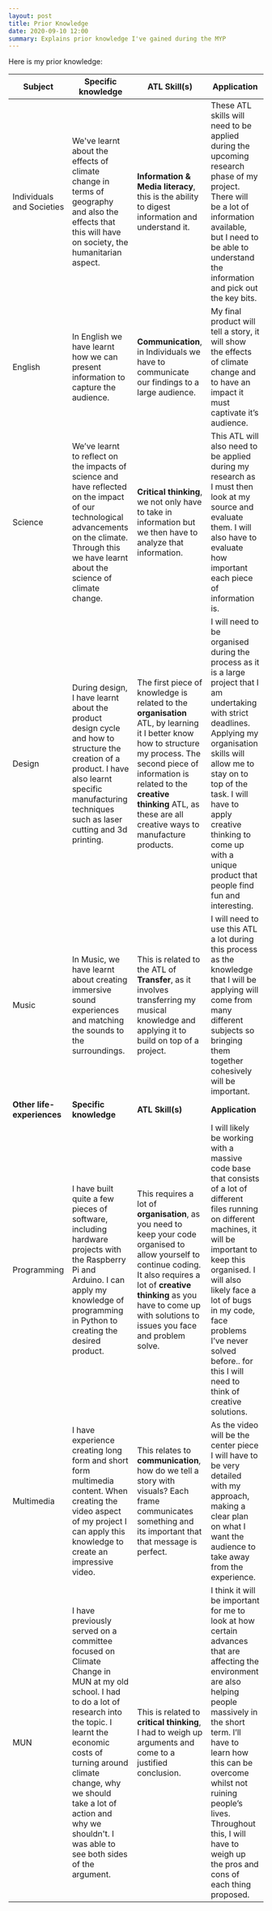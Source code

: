 ```yaml
---
layout: post
title: Prior Knowledge
date: 2020-09-10 12:00
summary: Explains prior knowledge I've gained during the MYP
---
```


Here is my prior knowledge:

| **Subject**| **Specific knowledge** | **ATL Skill(s)**| **Application**   |
| ------------------------------------------------------------ | ------------------------------------------------------------ | ------------------------------------------------------------ | ------------------------------------------------------------ |
| Individuals and Societies                                    | We've learnt about the effects of climate change in terms of geography and also the effects that this will have on society, the humanitarian aspect. | **Information & Media literacy**, this is the ability to digest information and understand it. | These ATL skills will need to be applied during the upcoming research phase of my project. There will be a lot of information available, but I need to be able to understand the information and pick out the key bits. |
| English                                                      | In English we have learnt how we can present information to capture the audience. | **Communication**, in Individuals we have to communicate our findings to a large audience. | My final product will tell a story, it will show the effects of climate change and to have an impact it must captivate it’s audience. |
| Science                                                      | We’ve learnt to reflect on the impacts of science and have reflected on the impact of our technological advancements on the climate. Through this we have learnt about the science of climate change. | **Critical thinking**, we not only have to take in information but we then have to analyze that information. | This ATL will also need to be applied during my research as I must then look at my source and evaluate them. I will also have to evaluate how important each piece of information is. |
| Design                                                       | During design, I have learnt about the product design cycle and how to structure the creation of a product. I have also learnt specific manufacturing techniques such as laser cutting and 3d printing. | The first piece of knowledge is related to the **organisation** ATL, by learning it I better know how to structure my process. The second piece of information is related to the **creative thinking** ATL, as these are all creative ways to manufacture products. | I will need to be organised during the process as it is a large project that I am undertaking with strict deadlines. Applying my organisation skills will allow me to stay on to top of the task. I will have to apply creative thinking to come up with a unique product that people find fun and interesting. |
| Music                                                        | In Music, we have learnt about creating immersive sound experiences and matching the sounds to the surroundings. | This is related to the ATL of **Transfer**, as it involves transferring my musical knowledge and applying it to build on top of a project. | I will need to use this ATL a lot during this process as the knowledge that I will be applying will come from many different subjects so bringing them together cohesively will be important. |
| **Other life-experiences**                                   | **Specific knowledge** | **ATL Skill(s)**| **Application**   |
| Programming | I have built quite a few pieces of software, including hardware projects with the Raspberry Pi and Arduino.  I can apply my knowledge of programming in Python to creating the desired product. | This requires a lot of **organisation**, as you need to keep your code organised to allow yourself to continue coding. It also requires a lot of **creative thinking** as you have to come up with solutions to issues you face and problem solve. | I will likely be working with a massive code base that consists of a lot of different files running on different machines, it will be important to keep this organised. I will also likely face a lot of bugs in my code, face problems I’ve never solved before.. for this I will need to think of creative solutions. |
| Multimedia | I have experience creating long form and short form multimedia content. When creating the video aspect of my project I can apply this knowledge to create an impressive video. | This relates to **communication**, how do we tell a story with visuals? Each frame communicates something and its important that that message is perfect. | As the video will be the center piece I will have to be very detailed with my approach, making a clear plan on what I want the audience to take away from the experience. |
| MUN | I have previously served on a committee focused on Climate Change in MUN at my old school. I had to do a lot of research into the topic. I learnt the economic costs of turning around climate change, why we should take a lot of action and why we shouldn't. I was able to see both sides of the argument. | This is related to **critical thinking**, I had to weigh up arguments and come to a justified conclusion. | I think it will be important for me to look at how certain advances that are affecting the environment are also helping people massively in the short term. I’ll have to learn how this can be overcome whilst not ruining people’s lives. Throughout this, I will have to weigh up the pros and cons of each thing proposed. |


